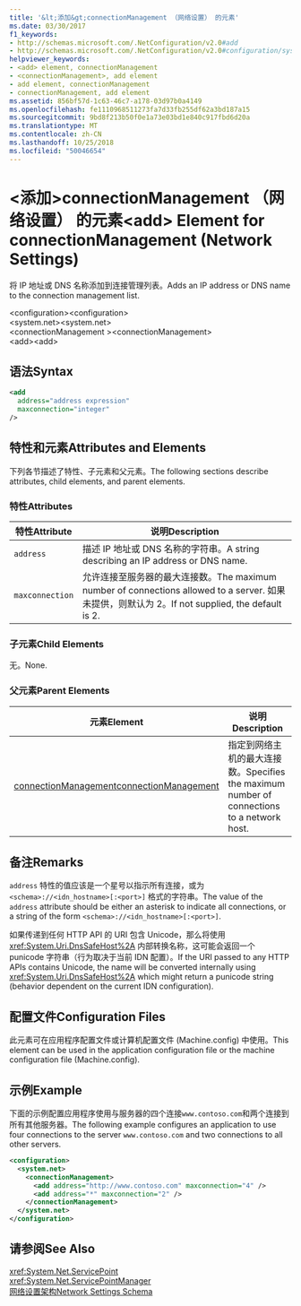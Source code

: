```yaml
---
title: '&lt;添加&gt;connectionManagement （网络设置） 的元素'
ms.date: 03/30/2017
f1_keywords:
- http://schemas.microsoft.com/.NetConfiguration/v2.0#add
- http://schemas.microsoft.com/.NetConfiguration/v2.0#configuration/system.net/connectionManagement/add
helpviewer_keywords:
- <add> element, connectionManagement
- <connectionManagement>, add element
- add element, connectionManagement
- connectionManagement, add element
ms.assetid: 856bf57d-1c63-46c7-a178-03d97b0a4149
ms.openlocfilehash: fe1110968511273fa7d33fb255df62a3bd187a15
ms.sourcegitcommit: 9bd8f213b50f0e1a73e03bd1e840c917fbd6d20a
ms.translationtype: MT
ms.contentlocale: zh-CN
ms.lasthandoff: 10/25/2018
ms.locfileid: "50046654"
---
```

# <a name="ltaddgt-element-for-connectionmanagement-network-settings"></a><span data-ttu-id="c2e2b-102">&lt;添加&gt;connectionManagement （网络设置） 的元素</span><span class="sxs-lookup"><span data-stu-id="c2e2b-102">&lt;add&gt; Element for connectionManagement (Network Settings)</span></span>
<span data-ttu-id="c2e2b-103">将 IP 地址或 DNS 名称添加到连接管理列表。</span><span class="sxs-lookup"><span data-stu-id="c2e2b-103">Adds an IP address or DNS name to the connection management list.</span></span>  
  
 <span data-ttu-id="c2e2b-104">\<configuration></span><span class="sxs-lookup"><span data-stu-id="c2e2b-104">\<configuration></span></span>  
<span data-ttu-id="c2e2b-105">\<system.net></span><span class="sxs-lookup"><span data-stu-id="c2e2b-105">\<system.net></span></span>  
<span data-ttu-id="c2e2b-106">\<connectionManagement ></span><span class="sxs-lookup"><span data-stu-id="c2e2b-106">\<connectionManagement></span></span>  
<span data-ttu-id="c2e2b-107">\<add></span><span class="sxs-lookup"><span data-stu-id="c2e2b-107">\<add></span></span>  
  
## <a name="syntax"></a><span data-ttu-id="c2e2b-108">语法</span><span class="sxs-lookup"><span data-stu-id="c2e2b-108">Syntax</span></span>  
  
```xml  
<add   
  address="address expression"   
  maxconnection="integer"   
/>  
```  
  
## <a name="attributes-and-elements"></a><span data-ttu-id="c2e2b-109">特性和元素</span><span class="sxs-lookup"><span data-stu-id="c2e2b-109">Attributes and Elements</span></span>  
 <span data-ttu-id="c2e2b-110">下列各节描述了特性、子元素和父元素。</span><span class="sxs-lookup"><span data-stu-id="c2e2b-110">The following sections describe attributes, child elements, and parent elements.</span></span>  
  
### <a name="attributes"></a><span data-ttu-id="c2e2b-111">特性</span><span class="sxs-lookup"><span data-stu-id="c2e2b-111">Attributes</span></span>  
  
|<span data-ttu-id="c2e2b-112">**特性**</span><span class="sxs-lookup"><span data-stu-id="c2e2b-112">**Attribute**</span></span>|<span data-ttu-id="c2e2b-113">**说明**</span><span class="sxs-lookup"><span data-stu-id="c2e2b-113">**Description**</span></span>|  
|-------------------|---------------------|  
|`address`|<span data-ttu-id="c2e2b-114">描述 IP 地址或 DNS 名称的字符串。</span><span class="sxs-lookup"><span data-stu-id="c2e2b-114">A string describing an IP address or DNS name.</span></span>|  
|`maxconnection`|<span data-ttu-id="c2e2b-115">允许连接至服务器的最大连接数。</span><span class="sxs-lookup"><span data-stu-id="c2e2b-115">The maximum number of connections allowed to a server.</span></span> <span data-ttu-id="c2e2b-116">如果未提供，则默认为 2。</span><span class="sxs-lookup"><span data-stu-id="c2e2b-116">If not supplied, the default is 2.</span></span>|  
  
### <a name="child-elements"></a><span data-ttu-id="c2e2b-117">子元素</span><span class="sxs-lookup"><span data-stu-id="c2e2b-117">Child Elements</span></span>  
 <span data-ttu-id="c2e2b-118">无。</span><span class="sxs-lookup"><span data-stu-id="c2e2b-118">None.</span></span>  
  
### <a name="parent-elements"></a><span data-ttu-id="c2e2b-119">父元素</span><span class="sxs-lookup"><span data-stu-id="c2e2b-119">Parent Elements</span></span>  
  
|<span data-ttu-id="c2e2b-120">**元素**</span><span class="sxs-lookup"><span data-stu-id="c2e2b-120">**Element**</span></span>|<span data-ttu-id="c2e2b-121">**说明**</span><span class="sxs-lookup"><span data-stu-id="c2e2b-121">**Description**</span></span>|  
|-----------------|---------------------|  
|[<span data-ttu-id="c2e2b-122">connectionManagement</span><span class="sxs-lookup"><span data-stu-id="c2e2b-122">connectionManagement</span></span>](../../../../../docs/framework/configure-apps/file-schema/network/connectionmanagement-element-network-settings.md)|<span data-ttu-id="c2e2b-123">指定到网络主机的最大连接数。</span><span class="sxs-lookup"><span data-stu-id="c2e2b-123">Specifies the maximum number of connections to a network host.</span></span>|  
  
## <a name="remarks"></a><span data-ttu-id="c2e2b-124">备注</span><span class="sxs-lookup"><span data-stu-id="c2e2b-124">Remarks</span></span>  
 <span data-ttu-id="c2e2b-125">`address` 特性的值应该是一个星号以指示所有连接，或为 `<schema>://<idn_hostname>[:<port>]` 格式的字符串。</span><span class="sxs-lookup"><span data-stu-id="c2e2b-125">The value of the `address` attribute should be either an asterisk to indicate all connections, or a string of the form `<schema>://<idn_hostname>[:<port>]`.</span></span>  
  
 <span data-ttu-id="c2e2b-126">如果传递到任何 HTTP API 的 URI 包含 Unicode，那么将使用 <xref:System.Uri.DnsSafeHost%2A> 内部转换名称，这可能会返回一个 punicode 字符串（行为取决于当前 IDN 配置）。</span><span class="sxs-lookup"><span data-stu-id="c2e2b-126">If the URI passed to any HTTP APIs contains Unicode, the name will be converted internally using <xref:System.Uri.DnsSafeHost%2A> which might return a punicode string (behavior dependent on the current IDN configuration).</span></span>  
  
## <a name="configuration-files"></a><span data-ttu-id="c2e2b-127">配置文件</span><span class="sxs-lookup"><span data-stu-id="c2e2b-127">Configuration Files</span></span>  
 <span data-ttu-id="c2e2b-128">此元素可在应用程序配置文件或计算机配置文件 (Machine.config) 中使用。</span><span class="sxs-lookup"><span data-stu-id="c2e2b-128">This element can be used in the application configuration file or the machine configuration file (Machine.config).</span></span>  
  
## <a name="example"></a><span data-ttu-id="c2e2b-129">示例</span><span class="sxs-lookup"><span data-stu-id="c2e2b-129">Example</span></span>  
 <span data-ttu-id="c2e2b-130">下面的示例配置应用程序使用与服务器的四个连接`www.contoso.com`和两个连接到所有其他服务器。</span><span class="sxs-lookup"><span data-stu-id="c2e2b-130">The following example configures an application to use four connections to the server `www.contoso.com` and two connections to all other servers.</span></span>  
  
```xml  
<configuration>  
  <system.net>  
    <connectionManagement>  
      <add address="http://www.contoso.com" maxconnection="4" />  
      <add address="*" maxconnection="2" />  
    </connectionManagement>  
  </system.net>  
</configuration>  
```  
  
## <a name="see-also"></a><span data-ttu-id="c2e2b-131">请参阅</span><span class="sxs-lookup"><span data-stu-id="c2e2b-131">See Also</span></span>  
 <xref:System.Net.ServicePoint>  
 <xref:System.Net.ServicePointManager>  
 [<span data-ttu-id="c2e2b-132">网络设置架构</span><span class="sxs-lookup"><span data-stu-id="c2e2b-132">Network Settings Schema</span></span>](../../../../../docs/framework/configure-apps/file-schema/network/index.md)
